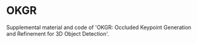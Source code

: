 # OKGR
Supplemental material and code of 'OKGR: Occluded Keypoint Generation and Refinement for 3D Object Detection'.

